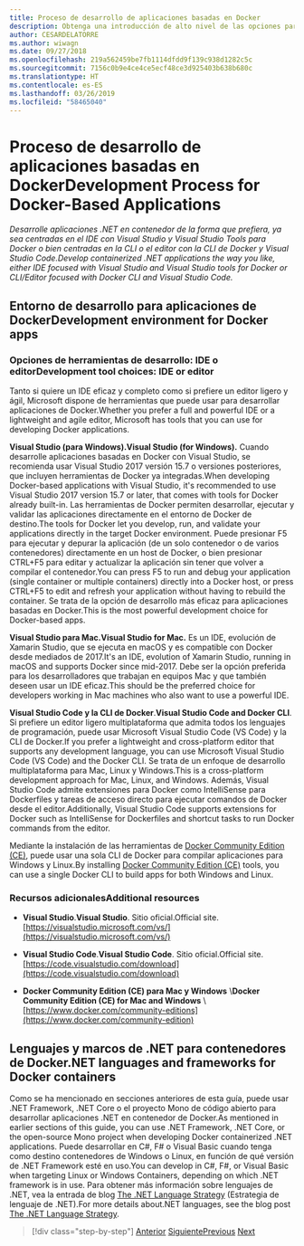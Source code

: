 ```yaml
---
title: Proceso de desarrollo de aplicaciones basadas en Docker
description: Obtenga una introducción de alto nivel de las opciones para desarrollar aplicaciones basadas en Docker. Puede usar su elección de Visual Studio para Windows, Visual Studio para Mac o Visual Studio Code para la compatibilidad con varias plataformas (Windows, Mac y Linux).
author: CESARDELATORRE
ms.author: wiwagn
ms.date: 09/27/2018
ms.openlocfilehash: 219a562459be7fb1114dfdd9f139c938d1282c5c
ms.sourcegitcommit: 7156c0b9e4ce4ce5ecf48ce3d925403b638b680c
ms.translationtype: HT
ms.contentlocale: es-ES
ms.lasthandoff: 03/26/2019
ms.locfileid: "58465040"
---
```

# <a name="development-process-for-docker-based-applications"></a><span data-ttu-id="c4a22-104">Proceso de desarrollo de aplicaciones basadas en Docker</span><span class="sxs-lookup"><span data-stu-id="c4a22-104">Development Process for Docker-Based Applications</span></span>

<span data-ttu-id="c4a22-105">*Desarrolle aplicaciones .NET en contenedor de la forma que prefiera, ya sea centradas en el IDE con Visual Studio y Visual Studio Tools para Docker o bien centradas en la CLI o el editor con la CLI de Docker y Visual Studio Code.*</span><span class="sxs-lookup"><span data-stu-id="c4a22-105">*Develop containerized .NET applications the way you like, either IDE focused with Visual Studio and Visual Studio tools for Docker or CLI/Editor focused with Docker CLI and Visual Studio Code.*</span></span>

## <a name="development-environment-for-docker-apps"></a><span data-ttu-id="c4a22-106">Entorno de desarrollo para aplicaciones de Docker</span><span class="sxs-lookup"><span data-stu-id="c4a22-106">Development environment for Docker apps</span></span>

### <a name="development-tool-choices-ide-or-editor"></a><span data-ttu-id="c4a22-107">Opciones de herramientas de desarrollo: IDE o editor</span><span class="sxs-lookup"><span data-stu-id="c4a22-107">Development tool choices: IDE or editor</span></span>

<span data-ttu-id="c4a22-108">Tanto si quiere un IDE eficaz y completo como si prefiere un editor ligero y ágil, Microsoft dispone de herramientas que puede usar para desarrollar aplicaciones de Docker.</span><span class="sxs-lookup"><span data-stu-id="c4a22-108">Whether you prefer a full and powerful IDE or a lightweight and agile editor, Microsoft has tools that you can use for developing Docker applications.</span></span>

<span data-ttu-id="c4a22-109">**Visual Studio (para Windows).**</span><span class="sxs-lookup"><span data-stu-id="c4a22-109">**Visual Studio (for Windows).**</span></span> <span data-ttu-id="c4a22-110">Cuando desarrolle aplicaciones basadas en Docker con Visual Studio, se recomienda usar Visual Studio 2017 versión 15.7 o versiones posteriores, que incluyen herramientas de Docker ya integradas.</span><span class="sxs-lookup"><span data-stu-id="c4a22-110">When developing Docker-based applications with Visual Studio, it's recommended to use Visual Studio 2017 version 15.7 or later, that comes with tools for Docker already built-in.</span></span> <span data-ttu-id="c4a22-111">Las herramientas de Docker permiten desarrollar, ejecutar y validar las aplicaciones directamente en el entorno de Docker de destino.</span><span class="sxs-lookup"><span data-stu-id="c4a22-111">The tools for Docker let you develop, run, and validate your applications directly in the target Docker environment.</span></span> <span data-ttu-id="c4a22-112">Puede presionar F5 para ejecutar y depurar la aplicación (de un solo contenedor o de varios contenedores) directamente en un host de Docker, o bien presionar CTRL+F5 para editar y actualizar la aplicación sin tener que volver a compilar el contenedor.</span><span class="sxs-lookup"><span data-stu-id="c4a22-112">You can press F5 to run and debug your application (single container or multiple containers) directly into a Docker host, or press CTRL+F5 to edit and refresh your application without having to rebuild the container.</span></span> <span data-ttu-id="c4a22-113">Se trata de la opción de desarrollo más eficaz para aplicaciones basadas en Docker.</span><span class="sxs-lookup"><span data-stu-id="c4a22-113">This is the most powerful development choice for Docker-based apps.</span></span>

<span data-ttu-id="c4a22-114">**Visual Studio para Mac.**</span><span class="sxs-lookup"><span data-stu-id="c4a22-114">**Visual Studio for Mac.**</span></span> <span data-ttu-id="c4a22-115">Es un IDE, evolución de Xamarin Studio, que se ejecuta en macOS y es compatible con Docker desde mediados de 2017.</span><span class="sxs-lookup"><span data-stu-id="c4a22-115">It's an IDE, evolution of Xamarin Studio, running in macOS and supports Docker since mid-2017.</span></span> <span data-ttu-id="c4a22-116">Debe ser la opción preferida para los desarrolladores que trabajan en equipos Mac y que también deseen usar un IDE eficaz.</span><span class="sxs-lookup"><span data-stu-id="c4a22-116">This should be the preferred choice for developers working in Mac machines who also want to use a powerful IDE.</span></span>

<span data-ttu-id="c4a22-117">**Visual Studio Code y la CLI de Docker**.</span><span class="sxs-lookup"><span data-stu-id="c4a22-117">**Visual Studio Code and Docker CLI**.</span></span> <span data-ttu-id="c4a22-118">Si prefiere un editor ligero multiplataforma que admita todos los lenguajes de programación, puede usar Microsoft Visual Studio Code (VS Code) y la CLI de Docker.</span><span class="sxs-lookup"><span data-stu-id="c4a22-118">If you prefer a lightweight and cross-platform editor that supports any development language, you can use Microsoft Visual Studio Code (VS Code) and the Docker CLI.</span></span> <span data-ttu-id="c4a22-119">Se trata de un enfoque de desarrollo multiplataforma para Mac, Linux y Windows.</span><span class="sxs-lookup"><span data-stu-id="c4a22-119">This is a cross-platform development approach for Mac, Linux, and Windows.</span></span> <span data-ttu-id="c4a22-120">Además, Visual Studio Code admite extensiones para Docker como IntelliSense para Dockerfiles y tareas de acceso directo para ejecutar comandos de Docker desde el editor.</span><span class="sxs-lookup"><span data-stu-id="c4a22-120">Additionally, Visual Studio Code supports extensions for Docker such as IntelliSense for Dockerfiles and shortcut tasks to run Docker commands from the editor.</span></span>

<span data-ttu-id="c4a22-121">Mediante la instalación de las herramientas de [Docker Community Edition (CE)](https://www.docker.com/community-edition), puede usar una sola CLI de Docker para compilar aplicaciones para Windows y Linux.</span><span class="sxs-lookup"><span data-stu-id="c4a22-121">By installing [Docker Community Edition (CE)](https://www.docker.com/community-edition) tools, you can use a single Docker CLI to build apps for both Windows and Linux.</span></span>

### <a name="additional-resources"></a><span data-ttu-id="c4a22-122">Recursos adicionales</span><span class="sxs-lookup"><span data-stu-id="c4a22-122">Additional resources</span></span>

- <span data-ttu-id="c4a22-123">**Visual Studio**.</span><span class="sxs-lookup"><span data-stu-id="c4a22-123">**Visual Studio**.</span></span> <span data-ttu-id="c4a22-124">Sitio oficial.</span><span class="sxs-lookup"><span data-stu-id="c4a22-124">Official site.</span></span> \
  [https://visualstudio.microsoft.com/vs/](https://visualstudio.microsoft.com/vs/)

- <span data-ttu-id="c4a22-125">**Visual Studio Code**.</span><span class="sxs-lookup"><span data-stu-id="c4a22-125">**Visual Studio Code**.</span></span> <span data-ttu-id="c4a22-126">Sitio oficial.</span><span class="sxs-lookup"><span data-stu-id="c4a22-126">Official site.</span></span> \
  [https://code.visualstudio.com/download](https://code.visualstudio.com/download)

- <span data-ttu-id="c4a22-127">**Docker Community Edition (CE) para Mac y Windows** \\</span><span class="sxs-lookup"><span data-stu-id="c4a22-127">**Docker Community Edition (CE) for Mac and Windows** \\</span></span>
  [https://www.docker.com/community-editions](https://www.docker.com/community-edition)

## <a name="net-languages-and-frameworks-for-docker-containers"></a><span data-ttu-id="c4a22-128">Lenguajes y marcos de .NET para contenedores de Docker</span><span class="sxs-lookup"><span data-stu-id="c4a22-128">.NET languages and frameworks for Docker containers</span></span>

<span data-ttu-id="c4a22-129">Como se ha mencionado en secciones anteriores de esta guía, puede usar .NET Framework, .NET Core o el proyecto Mono de código abierto para desarrollar aplicaciones .NET en contenedor de Docker.</span><span class="sxs-lookup"><span data-stu-id="c4a22-129">As mentioned in earlier sections of this guide, you can use .NET Framework, .NET Core, or the open-source Mono project when developing Docker containerized .NET applications.</span></span> <span data-ttu-id="c4a22-130">Puede desarrollar en C\#, F\# o Visual Basic cuando tenga como destino contenedores de Windows o Linux, en función de qué versión de .NET Framework esté en uso.</span><span class="sxs-lookup"><span data-stu-id="c4a22-130">You can develop in C\#, F\#, or Visual Basic when targeting Linux or Windows Containers, depending on which .NET framework is in use.</span></span> <span data-ttu-id="c4a22-131">Para obtener más información sobre lenguajes de .NET, vea la entrada de blog [The .NET Language Strategy](https://devblogs.microsoft.com/dotnet/the-net-language-strategy/) (Estrategia de lenguaje de .NET).</span><span class="sxs-lookup"><span data-stu-id="c4a22-131">For more details about.NET languages, see the blog post [The .NET Language Strategy](https://devblogs.microsoft.com/dotnet/the-net-language-strategy/).</span></span>

>[!div class="step-by-step"]
><span data-ttu-id="c4a22-132">[Anterior](../architect-microservice-container-applications/using-azure-service-fabric.md)
>[Siguiente](docker-app-development-workflow.md)</span><span class="sxs-lookup"><span data-stu-id="c4a22-132">[Previous](../architect-microservice-container-applications/using-azure-service-fabric.md)
[Next](docker-app-development-workflow.md)</span></span>